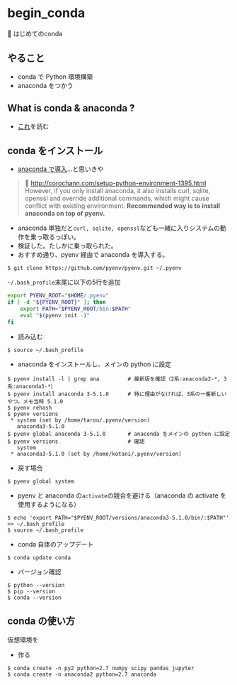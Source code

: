 # begin_conda
:beginner: はじめてのconda

## やること
* conda で Python 環境構築
* anaconda をつかう

## What is conda & anaconda ?
* [これ](http://corochann.com/setup-python-environment-1395.html)を読む

## conda をインストール
* [anaconda で導入](https://www.anaconda.com/download/#linux)...と思いきや
> :link: http://corochann.com/setup-python-environment-1395.html <br />
> However, if you only install anaconda, it also installs curl, sqlite, openssl and override additional commands, which might cause conflict with existing environment. **Recommended way is to install anaconda on top of pyenv.**

* anaconda 単独だと`curl, sqlite, openssl`なども一緒に入りシステムの動作を乗っ取るっぽい。
* 検証した。たしかに乗っ取られた。
* おすすめ通り、pyenv 経由で anaconda を導入する。
```
$ git clone https://github.com/pyenv/pyenv.git ~/.pyenv
```
`~/.bash_profile`末尾に以下の5行を追加
```bash
export PYENV_ROOT="$HOME/.pyenv"
if [ -d "${PYENV_ROOT}" ]; then
    export PATH="$PYENV_ROOT/bin:$PATH"
    eval "$(pyenv init -)"
fi
```
* 読み込む
```
$ source ~/.bash_profile
```
* anaconda をインストールし、メインの python に設定
```
$ pyenv install -l | grep ana         # 最新版を確認（2系:anaconda2-*, 3系:anaconda3-*）
$ pyenv install anaconda 3-5.1.0      # 特に理由がなければ、3系の一番新しいやつ。メモ当時 5.1.0
$ pyenv rehash
$ pyenv versions
 * system (set by /home/tarou/.pyenv/version)
   anaconda3-5.1.0
$ pyenv global anaconda 3-5.1.0       # anaconda をメインの python に設定
$ pyenv versions                      # 確認
   system
 * anaconda3-5.1.0 (set by /home/kotani/.pyenv/version)
```
* 戻す場合
```
$ pyenv global system
```
* pyenv と anaconda の`activate`の競合を避ける（anaconda の activate を使用するようになる）
```
$ echo 'export PATH="$PYENV_ROOT/versions/anaconda3-5.1.0/bin/:$PATH"' >> ~/.bash_profile
$ source ~/.bash_profile
```
* conda 自体のアップデート
```
$ conda update conda
```

* バージョン確認
```
$ python --version
$ pip --version
$ conda --version
```

## conda の使い方
仮想環境を

* 作る
```
$ conda create -n py2 python=2.7 numpy scipy pandas jupyter
$ conda create -n anaconda2 python=2.7 anaconda
```
